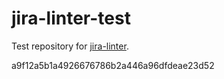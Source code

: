 # jira-linter-test

Test repository for [jira-linter].

[jira-linter]: https://github.com/btwrk/action-jira-linter
a9f12a5b1a4926676786b2a446a96dfdeae23d52
